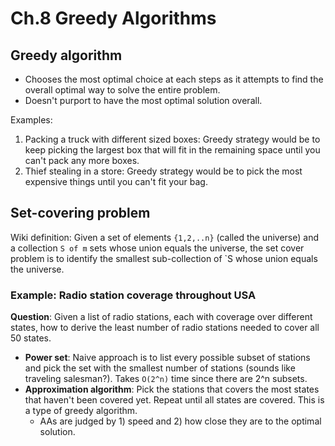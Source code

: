 # Ch.8 Greedy Algorithms

## Greedy algorithm

- Chooses the most optimal choice at each steps as it attempts to find the overall optimal way to solve the entire problem.
- Doesn't purport to have the most optimal solution overall.

Examples:

1. Packing a truck with different sized boxes: Greedy strategy would be to keep picking the largest box that will fit in the remaining space until you can't pack any more boxes.
2. Thief stealing in a store: Greedy strategy would be to pick the most expensive things until you can't fit your bag.


## Set-covering problem

Wiki definition: Given a set of elements `{1,2,..n}` (called the universe) and a collection `S of m` sets whose union equals the universe, the set cover problem is to identify the smallest sub-collection of `S whose union equals the universe. 

### Example: Radio station coverage throughout USA

__Question__: Given a list of radio stations, each with coverage over different states, how to derive the least number of radio stations needed to cover all 50 states.

- __Power set__: Naive approach is to list every possible subset of stations and pick the set with the smallest number of stations (sounds like traveling salesman?). Takes `O(2^n)` time since there are 2^n subsets.
- __Approximation algorithm__: Pick the stations that covers the most states that haven't been covered yet. Repeat until all states are covered. This is a type of greedy algorithm.
  - AAs are judged by 1) speed and 2) how close they are to the optimal solution.

